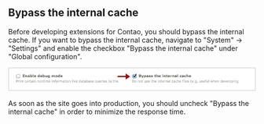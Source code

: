 ## Bypass the internal cache

Before developing extensions for Contao, you should bypass the internal cache.
If you want to bypass the internal cache, navigate to "System" -> "Settings" and
enable the checkbox "Bypass the internal cache" under "Global configuration".

![](images/bypass-internal-cache.jpg)

As soon as the site goes into production, you should uncheck "Bypass the
internal cache" in order to minimize the response time.
